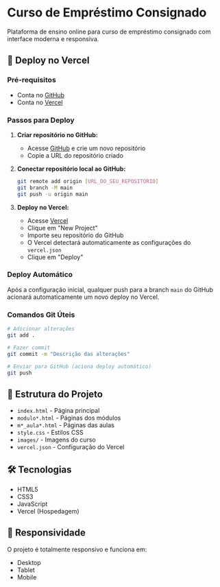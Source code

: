 # Curso de Empréstimo Consignado

Plataforma de ensino online para curso de empréstimo consignado com interface moderna e responsiva.

## 🚀 Deploy no Vercel

### Pré-requisitos
- Conta no [GitHub](https://github.com)
- Conta no [Vercel](https://vercel.com)

### Passos para Deploy

1. **Criar repositório no GitHub:**
   - Acesse [GitHub](https://github.com) e crie um novo repositório
   - Copie a URL do repositório criado

2. **Conectar repositório local ao GitHub:**
   ```bash
   git remote add origin [URL_DO_SEU_REPOSITORIO]
   git branch -M main
   git push -u origin main
   ```

3. **Deploy no Vercel:**
   - Acesse [Vercel](https://vercel.com)
   - Clique em "New Project"
   - Importe seu repositório do GitHub
   - O Vercel detectará automaticamente as configurações do `vercel.json`
   - Clique em "Deploy"

### Deploy Automático

Após a configuração inicial, qualquer push para a branch `main` do GitHub acionará automaticamente um novo deploy no Vercel.

### Comandos Git Úteis

```bash
# Adicionar alterações
git add .

# Fazer commit
git commit -m "Descrição das alterações"

# Enviar para GitHub (aciona deploy automático)
git push
```

## 📁 Estrutura do Projeto

- `index.html` - Página principal
- `modulo*.html` - Páginas dos módulos
- `m*_aula*.html` - Páginas das aulas
- `style.css` - Estilos CSS
- `images/` - Imagens do curso
- `vercel.json` - Configuração do Vercel

## 🛠️ Tecnologias

- HTML5
- CSS3
- JavaScript
- Vercel (Hospedagem)

## 📱 Responsividade

O projeto é totalmente responsivo e funciona em:
- Desktop
- Tablet
- Mobile